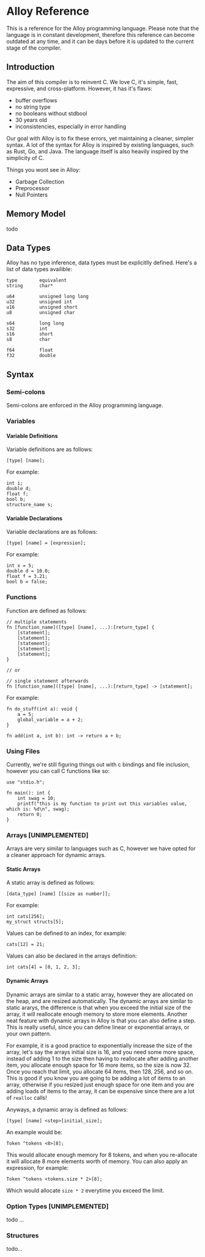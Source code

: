 # Alloy Reference
This is a reference for the Alloy programming language. Please note that the language is in constant development,
therefore this reference can become outdated at any time, and it can be days before it is updated to the current stage
of the compiler.

## Introduction
The aim of this compiler is to reinvent C. We love C, it's simple, fast, expressive, and cross-platform. However, it
has it's flaws:

* buffer overflows
* no string type
* no booleans without stdbool
* 30 years old
* inconsistencies, especially in error handling

Our goal with Alloy is to fix these errors, yet maintaining a cleaner, simpler syntax.
A lot of the syntax for Alloy is inspired by existing languages, such as Rust, Go, and Java. The language itself is
also heavily inspired by the simplicity of C.

Things you wont see in Alloy:

* Garbage Collection
* Preprocessor
* Null Pointers

## Memory Model
todo

## Data Types
Alloy has no type inference, data types must be explicitlly defined. Here's a list of data types availible:

	type		equivalent
	string		char*
	
	u64			unsigned long long
	u32			unsigned int
	u16 		unsigned short
	u8			unsigned char
	
	s64			long long
	s32			int
	s16			short
	s8			char
	
	f64			float
	f32			double

## Syntax

### Semi-colons
Semi-colons are enforced in the Alloy programming language.

### Variables
#### Variable Definitions
Variable definitions are as follows:

	[type] [name];
	
For example:

	int i;
	double d;
	float f;
	bool b;
	structure_name s;

#### Variable Declarations
Variable declarations are as follows:

	[type] [name] = [expression];
	
For example:

	int x = 5;
	double d = 10.0;
	float f = 3.21;
	bool b = false;

### Functions
Function are defined as follows:

	// multiple statements
	fn [function_name]([type] [name], ...):[return_type] {
		[statement];
		[statement];
		[statement];
		[statement];
		[statement];
	}
	
	// or
	
	// single statement afterwards
	fn [function_name]([type] [name], ...):[return_type] -> [statement];

For example:

	fn do_stuff(int a): void {
		a = 5;
		global_variable = a + 2;
	}
	
	fn add(int a, int b): int -> return a + b;
	
### Using Files
Currently, we're still figuring things out with c bindings and file inclusion, however you can call C functions like so:

	use "stdio.h";

	fn main(): int {
		int swag = 10;
		printf("this is my function to print out this variables value, which is: %d\n", swag);
		return 0;
	}

### Arrays [UNIMPLEMENTED]
Arrays are very similar to languages such as C, however we have opted for a cleaner approach for dynamic arrays.

#### Static Arrays
A static array is defined as follows:

	[data_type] [name] [[size as number]];
	
For example:

	int cats[256];
	my_struct structs[5];

Values can be defined to an index, for example:

	cats[12] = 21;

Values can also be declared in the arrays definition:

	int cats[4] = [0, 1, 2, 3];
	
#### Dynamic Arrays
Dynamic arrays are similar to a static array, however they are allocated on the heap, and are resized automatically. The dynamic
arrays are similar to static ararys, the difference is that when you exceed the initial size of the array, it will reallocate
enough memory to store more elements. Another neat feature with dynamic arrays in Alloy is that you can also define a step. This is
really useful, since you can define linear or exponential arrays, or your own pattern. 

For example, it is a good practice to exponentially increase the size of the array, let's say the arrays initial size is 16, and you
need some more space, instead of adding 1 to the size then having to reallocate after adding another item, you allocate enough space
for 16 more items, so the size is now 32. Once you reach that limit, you allocate 64 items, then 128, 256, and so on. This is good if
you know you are going to be adding a lot of items to an array, otherwise if you resized just enough space for one item and you are
adding loads of items to the array, it can be expensive since there are a lot of `realloc` calls!

Anyways, a dynamic array is defined as follows:

	[type] [name] <step>[initial_size];
	
An example would be:

	Token ^tokens <8>[8];
	
This would allocate enough memory for 8 tokens, and when you re-allocate it will allocate 8 more elements worth of memory. You can
also apply an expression, for example:

	Token ^tokens <tokens.size * 2>[8];
	
Which would allocate `size * 2` everytime you exceed the limit.

### Option Types [UNIMPLEMENTED]
todo ...

### Structures
todo...
















